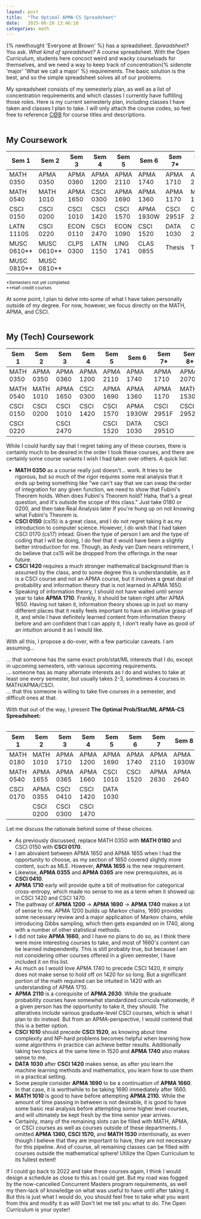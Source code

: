 ```yaml
---
layout: post
title:  "The Optimal APMA-CS Spreadsheet"
date:   2025-06-20 13:46:10
categories: math
---
```

{% newthought 'Everyone at Brown' %} has a spreadsheet. *Spreadsheet?* You ask. *What kind of spreadsheet?* A course spreadsheet. With the Open Curriculum, students here concoct weird and wacky courseloads for themselves, and we need a way to keep track of concentration{% sidenote 'major' 'What we call a major' %} requirements. <!--more--> The basic solution is the best, and so the simple spreadsheet solves all of our problems. 

My spreadsheet consists of my semesterly plan, as well as a list of concentration requirements and which classes I currently have fulfilling those roles. Here is my current semesterly plan, including classes I have taken and classes I plan to take. I will only attach the course codes, so feel free to reference [C@B](https://cab.brown.edu/) for course titles and descriptions. <br><br>
## My Coursework

| Sem 1      | Sem 2      | Sem 3      | Sem 4      | Sem 5      | Sem 6      | Sem 7*     | Sem 8*     |
|------------|------------|------------|------------|------------|------------|------------|------------|
| MATH 0350  | APMA 0350  | APMA 0360  | APMA 1200  | APMA 2110  | APMA 1740  | APMA 1710  | APMA 2070  |
| MATH 0540  | MATH 1010  | APMA 1650  | CSCI 0300  | APMA 1690  | APMA 1360  | APMA 1170  | MATH 1530  |
| CSCI 0150  | CSCI 0200  | CSCI 1010  | CSCI 1420  | CSCI 1570  | APMA 1930W | CSCI 2951F | CSCI 2952N |
| LATN 1110S | CSCI 0220  | ECON 0110  | CSCI 2470  | ECON 1090  | CSCI 1520  | DATA 1030  | CSCI 2951O |
| MUSC 0610** | MUSC 0610** | CLPS 0300 | LATN 1150  | LING 1741  | CLAS 0855  | Thesis     | Thesis     |
| MUSC 0810** | MUSC 0810** |

<small>*Semesters not yet completed</small>  
<small>**Half-credit courses</small>

<!-- Upon first glance, you might notice a few things about me. Firstly, it seems that I really love math and computer science. This is certainly the case, as may be reflected by this site. But the prevalence of the MATH, APMA, and CSCI courses I have taken highlights the other departments I have taken courses in. LATN, CLAS, MUSC, and ECON. For the uninitiated, though I'm sure you could figure it out, that's Latin, (which is a subset of) Classics, Lingustics, Music, and Economics. 

The only two economics courses I have taken are the intro course and Introduction to Game Theory, both of which felt useful to take. The Music courses I have taken are AMP, Brown's private lessons, and orchestra, for which I play the viola. Not listed was chamber music, which I did concurrently with both of these, and have done in several semesters since. The reason it disappears after my first year is due to shifting priorities, increasing workload, and that that amount of playing actually resulted in injury, from which it took several months for me to recover. Rest assured, I still do play the viola, mostly in chamber music, which I can honestly say is exactly the classical music I want to be playing at this point in my life.

Now, we reach linguistics. I have taken two courses, introductory linguistics, and Information Theory in Language, a seminar-type literature review course discussing information-theoretic pressures on language production. Linguistics has been fascinating to me for quite some time, and I am  -->

At some point, I plan to delve into some of what I have taken personally outside of my degree. For now, however, we focus directly on the MATH, APMA, and CSCI. <br><br>

## My (Tech) Coursework

| Sem 1      | Sem 2      | Sem 3      | Sem 4      | Sem 5      | Sem 6      | Sem 7*      | Sem 8*      |
|------------|------------|------------|------------|------------|------------|------------|------------|
| MATH 0350  | APMA 0350  | APMA 0360  | APMA 1200  | APMA 2110  | APMA 1740  | APMA 1710  | APMA 2070  |
| MATH 0540  | MATH 1010  | APMA 1650  | CSCI 0300  | APMA 1690  | APMA 1360  | APMA 1170  | MATH 1530  |
| CSCI 0150  | CSCI 0200  | CSCI 1010  | CSCI 1420  | CSCI 1570  | APMA 1930W | CSCI 2951F | CSCI 2952N |
| CSCI 0220  |            | CSCI 2470  |            | CSCI 1520  | DATA 1030  | CSCI 2951O |

While I could hardly say that I regret taking any of these courses, there is certainly much to be desired in the order I took these courses, and there are certainly some course variants I wish I had taken over others. A quick list:
+ **MATH 0350** as a course really just doesn't... work. It tries to be rigorous, but so much of the rigor requires some real analysis that it ends up being something like "we can't say that we can swap the order of integration for any given function, we need to show that Fubini's Theorem holds. When does Fubini's Theorem hold? Haha, that's a great question, and it's outside the scope of this class." Just take 0180 or 0200, and then take Real Analysis later if you're hung up on not knowing what Fubini's Theorem is.
+ **CSCI 0150** (cs15) is a great class, and I do not regret taking it as my introduction to computer science. However, I do wish that I had taken CSCI 0170 (cs17) intead. Given the type of person I am and the type of coding that I will be doing, I do feel that it would have been a slightly better introduction for me. Though, as Andy van Dam nears retirement, I do believe that cs15 will be dropped from the offerings in the near future.
+ **CSCI 1420** requires a much stronger mathematical background than is assumed by the class, and to some degree this is understandable, as it is a CSCI course and not an APMA course, but it involves a great deal of probability and information theory that is not learned in APMA 1650.
+ Speaking of information theory, I should not have waited until senior year to take **APMA 1710**. Frankly, it should be taken right after APMA 1650. Having not taken it, information theory shows up in just so many different places that it really feels important to have an intuitive grasp of it, and while I have definitely learned content from information theory before and am confident that I can apply it, I don't really have as good of an intuition around it as I would like.

With all this, I propose a do-over, with a few particular caveats. I am assuming...

... that someone has the same exact prob/stat/ML interests that I do, except in upcoming semesters, vith various upcoming requirements. <br>
... someone has as many alternate interests as I do and wishes to take at least one every semester, but usually takes 2-3, sometimes 4 courses in MATH/APMA/CSCI. <br>
... that this someone is willing to take five courses in a semester, and difficult ones at that. <br>

With that out of the way, I present **The Optimal Prob/Stat/ML APMA-CS Spreadsheet:**<br><br>

| Sem 1      | Sem 2      | Sem 3      | Sem 4      | Sem 5      | Sem 6      | Sem 7      | Sem 8      |
|------------|------------|------------|------------|------------|------------|------------|------------|
| MATH 0180  | MATH 1010  | APMA 1710  | APMA 1200  | APMA 1690  | APMA 1740  | APMA 2110  | APMA 1930W |
| MATH 0540  | APMA 1655  | APMA 0365  | APMA 1660  | CSCI 1010  | CSCI 1520  | APMA 2630  | APMA 2640  |
| CSCI 0170  | APMA 0355  | CSCI 0410  | CSCI 1420  | DATA 1030  |            |            |            |
|            | CSCI 0200  | CSCI 0300  | CSCI 1470  |            |            |            |            |

Let me discuss the rationale behind some of these choices.

- As previously discussed, replace MATH 0350 with **MATH 0180** and CSCI 0150 with **CSCI 0170**.
- I am abivalent between APMA 1650 and APMA 1655 when I had the opportunity to choose, as my section of 1650 covered slightly more content, such as MLE. However, **APMA 1655** is the new requirement.
- Likewise, **APMA 0355** and **APMA 0365** are new prerequisites, as is **CSCI 0410**.
- **APMA 1710** early will provide quite a bit of motivation for categorical cross-entropy, which made no sense to me as a term when it showed up in CSCI 1420 and CSCI 1470.
- The pathway of **APMA 1200** -> **APMA 1690** -> **APMA 1740** makes a lot of sense to me. APMA 1200 builds up Markov chains, 1690 provides some necessary review and a major application of Markov chains, while introducing Gibbs sampling, which then gets expanded on in 1740, along with a number of other statistical methods.
- I did not take **APMA 1660**, and I have no plans to do so, as I think there were more interesting courses to take, and most of 1660's content can be learned independently. This is still probably true, but because I am not considering other courses offered in a given semester, I have included it on this list.
- As much as I would love APMA 1740 to precede CSCI 1420, it simply does not make sense to hold off on 1420 for so long. But a significant portion of the math required can be intuited in 1420 with an understanding of APMA 1710.
- **APMA 2110** is a corequisite of **APMA 2630**. While the graduate probability courses have somewhat standardized curricula nationwide, if a given person has the opportunity to take it, they should. The alteratives include various graduate-level CSCI courses, which is what I plan to do instead. But from an APMA-perspective, I would contend that this is a better option.
- **CSCI 1010** should precede **CSCI 1520**, as knowing about time complexity and NP-hard problems becomes helpful when learning how some algorithms in practice can achieve better results. Additionally taking two topics at the same time in 1520 and **APMA 1740** also makes sense to me.
- **DATA 1030** after **CSCI 1420** makes sense, as after you learn the machine learning methods and mathematics, you learn how to use them in a practical setting.
- Some people consider **APMA 1690** to be a continuation of **APMA 1660**. In that case, it is worthwhile to be taking 1690 immediately after 1660.
- **MATH 1010** is good to have before attempting **APMA 2110.** While the amount of time passing in between is not desirable, it is good to have some basic real analysis before attempting some higher level courses, and will ultimately be kept fresh by the time senior year arrives.
- Certainly, many of the remaining slots can be filled with MATH, APMA, or CSCI courses as well as courses outside of these departments. I omitted **APMA 1360, CSCI 1570,** and **MATH 1530** intentionally, as even though I believe that they are important to have, they are not necessary for this pipeline. And of course, all remaining classes can be filled with courses outside the mathematical sphere! Utilize the Open Curriculum to its fullest extent!

If I could go back to 2022 and take these courses again, I think I would design a schedule as close to this as I could get. But my road was fogged by the now-cancelled Concurrent Masters program requirements, as well my then-lack of knowledge on what was useful to have until after taking it. But this is just what I would do, you should feel free to take what you want from this and modify it as will! Don't let me tell you what to do. The Open Curriculum is your oyster!